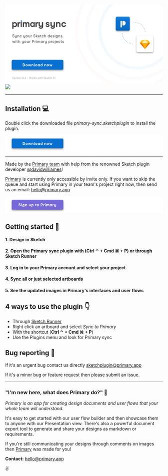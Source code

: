 <a href="#add-download-plugin-link">
  <img src=".images/primary-sync-hero.png" alt="Primary sync sketch plugin – Sync your Sketch designs with Primary's user flows and design documents"/>
</a>

<a href="http://bit.ly/SketchRunnerWebsite">
      <img src="http://bit.ly/RunnerBadgeWhite">
</a>

___ 


## Installation 💻 

Double click the downloaded file *primary-sync.sketchplugin* to install the plugin.  

<a href="#add-download-plugin-link">
  <img src=".images/download-primary-sync.png" alt=" Download button for Primary sync sketch plugin"/>
</a>

___ 

Made by the [Primary team](https://www.primary.app/?utm_source=gh&utm_medium=sync&utm_campaign=1) with help from the renowned Sketch plugin developer [@davidwilliames](https://twitter.com/davidwilliames)! 

[Primary](https://www.primary.app/?utm_source=gh&utm_medium=sync&utm_campaign=2) is currently only accessible by invite only. If you want to skip the queue and start using Primary in your team's project right now, then send us an email: [hello@primary.app](mailto:hello@primary.app)

<a href="https://www.primary.app/?utm_source=gh&utm_medium=sync&utm_campaign=3">
  <img src=".images/sign-up-to-primary.png" alt="Sign up to the Primary app button"/>
</a>



## Getting started 📖

#### 1. Design in Sketch 
#### 2. Open the Primary sync plugin with (Ctrl ⌃ + Cmd ⌘ + P) or through Sketch Runner
#### 3. Log in to your Primary account and select your project
#### 4. Sync all or just selected artboards
#### 5. See the updated images in Primary's interfaces and user flows




## 4 ways to use the plugin 👇

* Through [Sketch Runner](https://sketchrunner.com/) 
* Right click an artboard and select *Sync to Primary* 
* With the shortcut (**Ctrl ⌃ + Cmd ⌘ + P**) 
* Use the Plugins menu and look for Primary sync 



## Bug reporting 🐛 
If it's an urgent bug contact us directly [sketchplugin@primary.app](mailto:sketchplugin@primary.app)

If it's a minor bug or feature request then please submit an issue.

___ 

### "I'm new here, what does Primary do?" 👶

*Primary is an app for creating design documents and user flows that your whole team will understand.*

It's easy to get started with our user flow builder and then showcase them to anyone with our Presentation view. There's also a powerful document export tool to generate and share your designs as markdown or requirements. 

If you're still communicating your designs through comments on images then [Primary](https://www.primary.app/?utm_source=gh&utm_medium=sync&utm_campaign=4) was made for you!

**Contact:** [hello@primary.app](mailto:hello@primary.app)

✌️
